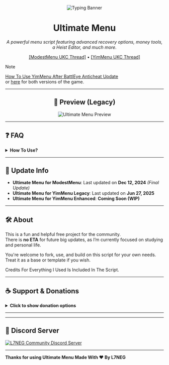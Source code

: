 <p align="center">
  <img src="https://readme-typing-svg.vercel.app/?lines=Ultimate+Menu+Script;Most+Useful+Script&font=Fira%20Code&size=31&center=true&width=380&height=50&duration=4000&pause=1000" alt="Typing Banner">
</p>

<h1 align="center">Ultimate Menu</h1>

<p align="center"><em>A powerful menu script featuring advanced recovery options, money tools, a Heist Editor, and much more.</em></p>

<p align="center">
  <a href="https://www.unknowncheats.me/forum/grand-theft-auto-v/565688-ultimate-menu-script.html">[ModestMenu UKC Thread]</a> • 
  <a href="https://www.unknowncheats.me/forum/grand-theft-auto-v/597103-ultimate-menu-yimmenu.html">[YimMenu UKC Thread]</a>
</p>

> [!NOTE]  
> [How To Use YimMenu After BattlEye Anticheat Update](https://github.com/UltimateMenu/UltimateMenu/wiki/How-To-Use-UM-Script-With-YimMenu-After-Battleye-Anticheat)  
> or [here](https://forums.l7neg.uk.to/threads/how-to-use-yimmenu-after-battleye-anticheat-update.16/) for both versions of the game.

---

<h2 align="center">📸 Preview (Legacy)</h2>

<p align="center">
  <img src="https://github.com/user-attachments/assets/a7a3e759-b90c-48a7-b750-57f136c4c282" alt="Ultimate Menu Preview">
</p>

---

## ❓ FAQ

<details>
  <summary><strong>How To Use?</strong></summary>

- For **YimMenu Legacy**:  
  Open YimMenu → `Settings` → `Lua` → `Open Folder` → `scripts`  
  → Paste the `.lua` file there. That’s it!
  
- For **YimMenuV2 Enhanced**:  
  Coming Soon (WIP)
</details>

---

## 📅 Update Info

- **Ultimate Menu for ModestMenu**: Last updated on **Dec 12, 2024** *(Final Update)*  
- **Ultimate Menu for YimMenu Legacy**: Last updated on **Jun 27, 2025**
- **Ultimate Menu for YimMenu Enhanced**: **Coming Soon (WIP)**

---

## 🛠️ About

This is a fun and helpful free project for the community.  
There is **no ETA** for future big updates, as I’m currently focused on studying and personal life.

You're welcome to fork, use, and build on this script for your own needs.  
Treat it as a base or template if you wish.

Credits For Everything I Used Is Included In The Script.

---

## ☕ Support & Donations

<details>
  <summary><strong>Click to show donation options</strong></summary>

If you'd like to support this project or say thanks yo can use one of the below options:

<p align="center">
  <a href="https://www.buymeacoffee.com/L7NEG" target="_blank">
    <img src="https://img.shields.io/badge/Buy%20Me%20a%20Coffee-yellow?logo=buy-me-a-coffee&logoColor=white" alt="Buy Me A Coffee">
  </a>
</p>

<p align="center">
  <strong>Binance ID:</strong><br>
  <code>810214888</code>
</p>

<p align="center">
  <strong>Phantom Profile:</strong><br>
  https://phantom.com/user/l7neg
</p>

<p align="center">
  <strong>BTC Address:</strong><br>
  <code>12U6pLzGtSPivFGvP4rKz9AtesxjDP3fe7</code>
</p>

<p align="center">
  <strong>BTC (Taproot) Address:</strong><br>
  <code>bc1pp8vc4zsfsz7z66f3e75s73kk5q7catugfflfu6n8craylq7r35wsrsa820</code>
</p>

<p align="center">
  <strong>BTC (Native Segwit) Address:</strong><br>
  <code>bc1qxq3c376ewt0xn8994q50zd7kmzv4trhx46f8xa</code>
</p>

<p align="center"><em>Any support is greatly appreciated! :3.</em></p>

</details>

---

---

<h2 align="left">💬 Discord Server</h2>

<p align="left">
  <a href="https://dsc.gg/l7neg">
    <img src="https://discord.com/api/guilds/1025804814183047218/widget.png?style=banner2" alt="L7NEG Community Discord Server">
  </a>
</p>

---

**Thanks for using Ultimate Menu Made With ❤️ By L7NEG**
